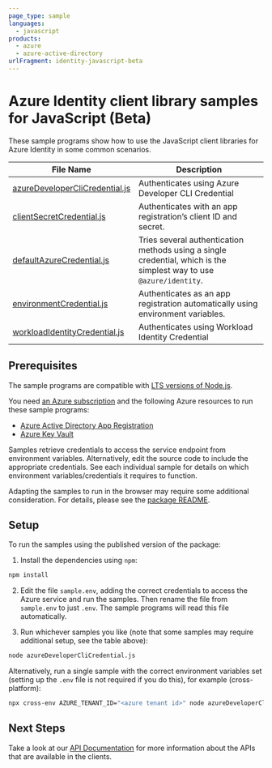 ```yaml
---
page_type: sample
languages:
  - javascript
products:
  - azure
  - azure-active-directory
urlFragment: identity-javascript-beta
---
```


# Azure Identity client library samples for JavaScript (Beta)

These sample programs show how to use the JavaScript client libraries for Azure Identity in some common scenarios.

| **File Name**                                                 | **Description**                                                                                            |
| ------------------------------------------------------------- | ---------------------------------------------------------------------------------------------------------- |
| [azureDeveloperCliCredential.js][azuredeveloperclicredential] | Authenticates using Azure Developer CLI Credential                                                         |
| [clientSecretCredential.js][clientsecretcredential]           | Authenticates with an app registration’s client ID and secret.                                             |
| [defaultAzureCredential.js][defaultazurecredential]           | Tries several authentication methods using a single credential, which is the simplest way to use `@azure/identity`. |
| [environmentCredential.js][environmentcredential]             | Authenticates as an app registration automatically using environment variables.                            |
| [workloadIdentityCredential.js][workloadidentitycredential]   | Authenticates using Workload Identity Credential                                                           |

## Prerequisites

The sample programs are compatible with [LTS versions of Node.js](https://github.com/nodejs/release#release-schedule).

You need [an Azure subscription][freesub] and the following Azure resources to run these sample programs:

- [Azure Active Directory App Registration][createinstance_azureactivedirectoryappregistration]
- [Azure Key Vault][createinstance_azurekeyvault]

Samples retrieve credentials to access the service endpoint from environment variables. Alternatively, edit the source code to include the appropriate credentials. See each individual sample for details on which environment variables/credentials it requires to function.

Adapting the samples to run in the browser may require some additional consideration. For details, please see the [package README][package].

## Setup

To run the samples using the published version of the package:

1. Install the dependencies using `npm`:

```bash
npm install
```

2. Edit the file `sample.env`, adding the correct credentials to access the Azure service and run the samples. Then rename the file from `sample.env` to just `.env`. The sample programs will read this file automatically.

3. Run whichever samples you like (note that some samples may require additional setup, see the table above):

```bash
node azureDeveloperCliCredential.js
```

Alternatively, run a single sample with the correct environment variables set (setting up the `.env` file is not required if you do this), for example (cross-platform):

```bash
npx cross-env AZURE_TENANT_ID="<azure tenant id>" node azureDeveloperCliCredential.js
```

## Next Steps

Take a look at our [API Documentation][apiref] for more information about the APIs that are available in the clients.

[azuredeveloperclicredential]: https://github.com/Azure/azure-sdk-for-js/blob/main/sdk/identity/identity/samples/v3-beta/javascript/azureDeveloperCliCredential.js
[clientsecretcredential]: https://github.com/Azure/azure-sdk-for-js/blob/main/sdk/identity/identity/samples/v3-beta/javascript/clientSecretCredential.js
[defaultazurecredential]: https://github.com/Azure/azure-sdk-for-js/blob/main/sdk/identity/identity/samples/v3-beta/javascript/defaultAzureCredential.js
[environmentcredential]: https://github.com/Azure/azure-sdk-for-js/blob/main/sdk/identity/identity/samples/v3-beta/javascript/environmentCredential.js
[workloadidentitycredential]: https://github.com/Azure/azure-sdk-for-js/blob/main/sdk/identity/identity/samples/v3-beta/javascript/workloadIdentityCredential.js
[apiref]: https://docs.microsoft.com/javascript/api/@azure/identity
[freesub]: https://azure.microsoft.com/free/
[createinstance_azureactivedirectoryappregistration]: https://docs.microsoft.com/azure/active-directory/develop/quickstart-register-app
[createinstance_azurekeyvault]: https://docs.microsoft.com/azure/key-vault/quick-create-portal
[package]: https://github.com/Azure/azure-sdk-for-js/tree/main/sdk/identity/identity/README.md
